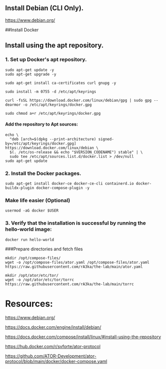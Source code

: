 ## Install Debian (CLI Only).
https://www.debian.org/

##Install Docker
## Install using the apt repository.
### 1. Set up Docker's apt repository.
```
sudo apt-get update -y
sudo apt-get upgrade -y
```
```
sudo apt-get install ca-certificates curl gnupg -y
```
```
sudo install -m 0755 -d /etc/apt/keyrings
```
```
curl -fsSL https://download.docker.com/linux/debian/gpg | sudo gpg --dearmor -o /etc/apt/keyrings/docker.gpg
```
```
sudo chmod a+r /etc/apt/keyrings/docker.gpg
```
#### Add the repository to Apt sources:
```
echo \
  "deb [arch=$(dpkg --print-architecture) signed-by=/etc/apt/keyrings/docker.gpg] https://download.docker.com/linux/debian \
  $(. /etc/os-release && echo "$VERSION_CODENAME") stable" | \
  sudo tee /etc/apt/sources.list.d/docker.list > /dev/null
sudo apt-get update
```
### 2. Install the Docker packages.
```
sudo apt-get install docker-ce docker-ce-cli containerd.io docker-buildx-plugin docker-compose-plugin -y
```
### Make life easier (Optional)
```
usermod -aG docker $USER
```
### 3. Verify that the installation is successful by running the hello-world image:
```
docker run hello-world
```

###Prepare directories and fetch files
```
mkdir /opt/compose-files/
wget -o /opt/compose-files/ator.yaml /opt/compose-files/ator.yaml https://raw.githubusercontent.com/rA3ka/the-lab/main/ator.yaml

mkdir /opt/ator/etc/tor/
wget -o /opt/ator/etc/tor/torrc https://raw.githubusercontent.com/rA3ka/the-lab/main/torrc
```


# Resources:

https://www.debian.org/

https://docs.docker.com/engine/install/debian/

https://docs.docker.com/compose/install/linux/#install-using-the-repository

https://hub.docker.com/r/svforte/ator-protocol

https://github.com/ATOR-Development/ator-protocol/blob/main/docker/docker-compose.yaml



